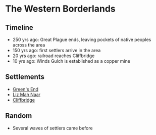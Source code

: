 # The Western Borderlands
## Timeline

- 250 yrs ago: Great Plague ends, leaving pockets of native peoples across the area
- 150 yrs ago: first settlers arrive in the area
- 20 yrs ago: railroad reaches Cliffbridge
- 10 yrs ago: Winds Gulch is established as a copper mine
## Settlements
- [Green's End](./greens-end.md)
- [Liz Mah Naar](./drakona-village.md)
- [Cliffbridge](./cliffbridge.md)
## Random
- Several waves of settlers came before
